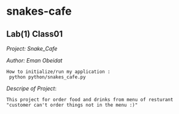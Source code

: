 # snakes-cafe
## Lab(1) Class01
*Project: Snake_Cafe*

*Author: Eman Obeidat*
```
How to initialize/run my application :
 python python/snakes_cafe.py

```
*Descripe of Project*:
```
This project for order food and drinks from menu of resturant
"customer can't order things not in the menu :)"
``` 

